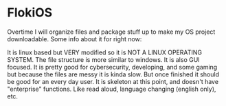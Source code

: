 # FlokiOS

Overtime I will organize files and package stuff up to make my OS project downloadable. Some info about it for right now:

It is linux based but VERY modified so it is NOT A LINUX OPERATING SYSTEM. The file structure is more similar to windows. It is also GUI focused. It is pretty good for cybersecurity, developing, and some gaming but because the files are messy it is kinda slow. But once finished it should be good for an every day user. It is skeleton at this point, and doesn't have "enterprise" functions. Like read aloud, language changing (english only), etc.



